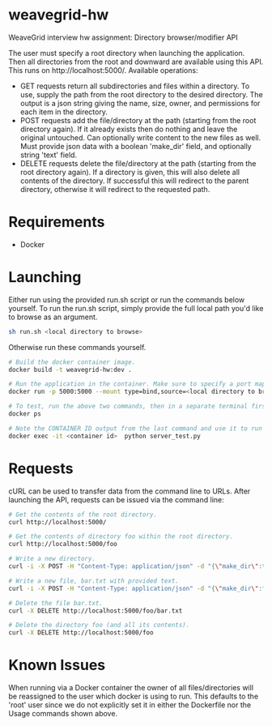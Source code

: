 # weavegrid-hw
WeaveGrid interview hw assignment: Directory browser/modifier API

The user must specify a root directory when launching the application. Then all 
directories from the root and downward are available using this API. This runs
on http://localhost:5000/. Available operations:
* GET requests return all subdirectories and files within a directory. To use, 
supply the path from the root directory to the desired directory. The output is 
a json string giving the name, size, owner, and permissions for each item in the 
directory.
* POST requests add the file/directory at the path (starting from the root
directory again). If it already exists then do nothing and leave the original 
untouched. Can optionally write content to the new files as well. Must provide
json data with a boolean 'make_dir' field, and optionally string 'text' field.
* DELETE requests delete the file/directory at the path (starting from the root 
directory again). If a directory is given, this will also delete all contents 
of the directory. If successful this will redirect to the parent directory,
otherwise it will redirect to the requested path.

# Requirements
* Docker

# Launching
Either run using the provided run.sh script or run the commands below yourself.
To run the run.sh script, simply provide the full local path you'd like to 
browse as an argument.
```bash
sh run.sh <local directory to browse>
```

Otherwise run these commands yourself.
```bash
# Build the docker container image.
docker build -t weavegrid-hw:dev .

# Run the application in the container. Make sure to specify a port mapping.
docker run -p 5000:5000 --mount type=bind,source=<local directory to browse>,target=/root_dir --rm weavegrid-hw:dev /root_dir

# To test, run the above two commands, then in a separate terminal first run:
docker ps

# Note the CONTAINER ID output from the last command and use it to run the test.
docker exec -it <container id>  python server_test.py
```

# Requests
cURL can be used to transfer data from the command line to URLs. After launching
the API, requests can be issued via the command line:
```bash
# Get the contents of the root directory.
curl http://localhost:5000/

# Get the contents of directory foo within the root directory.
curl http://localhost:5000/foo

# Write a new directory.
curl -i -X POST -H "Content-Type: application/json" -d "{\"make_dir\":true\"}" http://localhost:5000/vmb34/foo

# Write a new file, bar.txt with provided text.
curl -i -X POST -H "Content-Type: application/json" -d "{\"make_dir\":false,\"text\":\"Hello World\"}" http://localhost:5000/vmb34/foo/bar.txt

# Delete the file bar.txt.
curl -X DELETE http://localhost:5000/foo/bar.txt

# Delete the directory foo (and all its contents).
curl -X DELETE http://localhost:5000/foo
```

# Known Issues
When running via a Docker container the owner of all files/directories will
be reassigned to the user which docker is using to run. This defaults to the 
'root' user since we do not explicitly set it in either the Dockerfile nor the 
Usage commands shown above.